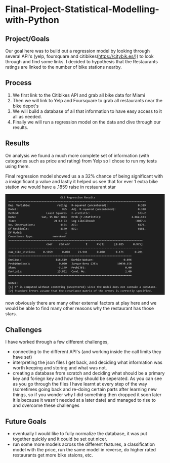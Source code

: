 # Final-Project-Statistical-Modelling-with-Python

## Project/Goals
Our goal here was to build out a regression model by looking through several API's (yelp, foursquare and citibikes(https://citybik.es/)) to look through and find some links. 
I decided to hypothesis that the Restaurants ratings are linked to the number of bike stations nearby.


## Process
1. We first link to the Citibikes API and grab all bike data for Miami
2. Then we will link to Yelp and Foursquare to grab all restaurants near the bike depot's
3. We will build a database of all that information to have easy access to it all as needed.
4. Finally we will run a regression model on the data and dive through our results.

## Results
On analysis we found a much more complete set of information (with categories such as price and rating) from Yelp so I chose to run my tests using them. 

Final regression model showed us a a 32% chance of being significant with a insignificant p value and lastly it helped us see that for ever 1 extra bike station we would have a .1859 raise in restaurant star

![image](images/ols_regression_results.png)

now obviously there are many other external factors at play here and we would be able to find many other reasons why the restaurant has those stars.


## Challenges 
I have worked through a few different challenges, 
 - connecting to the different API's (and working inside the call limits they have set)
 - interpreting the json files I get back, and deciding what information was worth keeping and storing and what was not.
 - creating a database from scratch and deciding what should be a primary key and foriegn key and how they should be seperated.
 As you can see as you go through the files I have learnt at every step of the way (sometimes going back and re-doing certain parts after learning new things, so if you wonder why I did something then dropped it soon later it is because it wasn't needed at a later date) and managed to rise to and overcome these challenges

## Future Goals
 - eventually I would like to fully normalize the database, it was put together quickly and it could be set out nicer.
 - run some more models across the different features, a classification model with the price, run the same model in reverse, do higher rated restaurants get more bike staions, etc.
 
